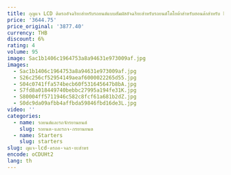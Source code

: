 ```yaml
---
title: กุญแจ LCD ติดรถอัจฉริยะสำหรับรถยนต์แบบสัมผัสอัจฉริยะสำหรับรถยนต์โตโยต้าสำหรับฮอนด้าสำหรับ BMW สำหรับ Benz Audi
price: '3644.75'
price_original: '3877.40'
currency: THB
discount: 6%
rating: 4
volume: 95
image: Sac1b1406c1964753a8a94631e973009af.jpg
images:
  - Sac1b1406c1964753a8a94631e973009af.jpg
  - S26c256cf52954149aeaf6000022265d55.jpg
  - S04c0741ffa574becb60f531645647b8bA.jpg
  - S7fd8a018449740bebbc27995a194fe31K.jpg
  - S80004ff5711946c582c8fcf61a681b2dZ.jpg
  - S0dc9da09afbb4affbda59846fbd16de3L.jpg
video: ''
categories:
  - name: รถยนต์และรถจักรยานยนต์
    slug: รถยนต-และรถจ-กรยานยนต
  - name: Starters
    slug: starters
slug: ญแจ-lcd-ดรถอ-จฉร-ยะสำหร
encode: oCDUHt2
lang: th
---
```

  